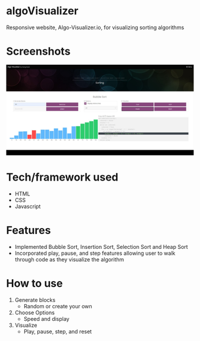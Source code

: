 # algoVisualizer
Responsive website, Algo-Visualizer.io, for visualizing sorting algorithms

# Screenshots
![Alt text](screenshot.JPG?raw=true "Screen shot of Algo-Visualizer")

# Tech/framework used
- HTML
- CSS
- Javascript

# Features
- Implemented Bubble Sort, Insertion Sort, Selection Sort and Heap Sort
- Incorporated play, pause, and step features allowing user to walk through code as they visualize the algorithm

# How to use
1) Generate blocks
    - Random or create your own
2) Choose Options
    - Speed and display
3) Visualize
    - Play, pause, step, and reset
  
